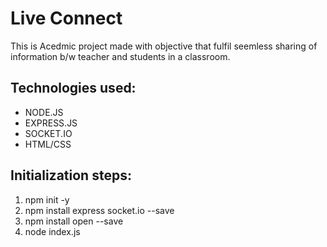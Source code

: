 <h1>Live Connect</h1>

<p> This is Acedmic project made with objective that fulfil seemless sharing of information b/w teacher and students in a classroom.</p>
<h2>Technologies used:</h2>
<ul>
  <li>NODE.JS</li>
  <li>EXPRESS.JS</li>
  <li>SOCKET.IO</li>
  <li>HTML/CSS</li>
</ul>
<h2>Initialization steps:</h2>
<ol type="1">
  <li>npm init -y</li>
  <li>npm install express socket.io --save</li>
  <li>npm install open --save</li>
  <li>node index.js</li>
</ol>

<p></p>

